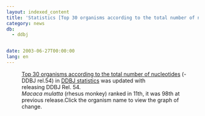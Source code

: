 ```yaml
---
layout: indexed_content
title: 'Statistics [Top 30 organisms according to the total number of nucleotides] Update'
category: news
db:
  - ddbj


date: 2003-06-27T00:00:00
lang: en
---
```


<html>
<dd><a href="/breakdown_stats/top30/top30.html">Top 30 organisms according to the total number of nucleotides</a> (- DDBJ rel.54) in <a href="/statistics/index.html">DDBJ statistics</a> was updated with<br>releasing DDBJ Rel. 54.<br>
<dd><i>Macaca mulatta</i> (rhesus monkey) ranked in 11th, it was 98th at previous release.Click the organism name to view the graph of change.</dd>
</dd>
</html>
